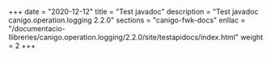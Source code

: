 +++
date        = "2020-12-12"
title       = "Test javadoc"
description = "Test javadoc canigo.operation.logging 2.2.0"
sections    = "canigo-fwk-docs"
enllac		= "/documentacio-llibreries/canigo.operation.logging/2.2.0/site/testapidocs/index.html"
weight		= 2
+++
